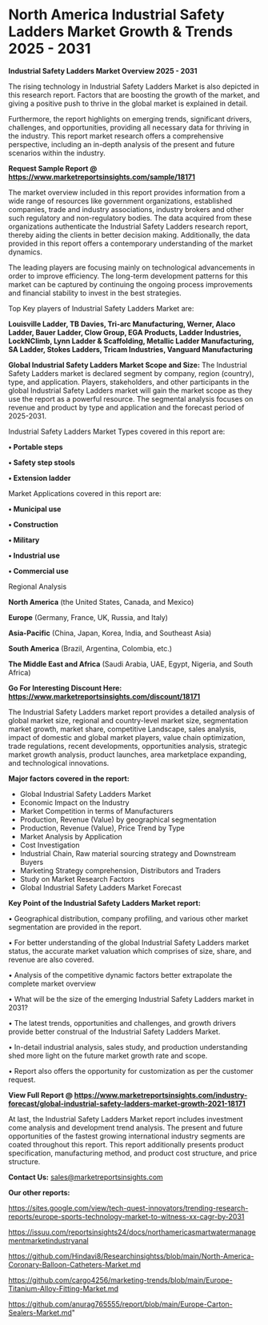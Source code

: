 # North America Industrial Safety Ladders Market Growth & Trends 2025 - 2031

<Strong> Industrial Safety Ladders Market Overview 2025 - 2031</strong>

The rising technology in Industrial Safety Ladders Market is also depicted in this research report. Factors that are boosting the growth of the market, and giving a positive push to thrive in the global market is explained in detail.

Furthermore, the report highlights on emerging trends, significant drivers, challenges, and opportunities, providing all necessary data for thriving in the industry. This report market research offers a comprehensive perspective, including an in-depth analysis of the present and future scenarios within the industry.

<strong>Request Sample Report @ <a href=https://www.marketreportsinsights.com/sample/18171>https://www.marketreportsinsights.com/sample/18171</a></strong>

The market overview included in this report provides information from a wide range of resources like government organizations, established companies, trade and industry associations, industry brokers and other such regulatory and non-regulatory bodies. The data acquired from these organizations authenticate the Industrial Safety Ladders research report, thereby aiding the clients in better decision making. Additionally, the data provided in this report offers a contemporary understanding of the market dynamics.

The leading players are focusing mainly on technological advancements in order to improve efficiency. The long-term development patterns for this market can be captured by continuing the ongoing process improvements and financial stability to invest in the best strategies.

Top Key players of Industrial Safety Ladders Market are:

<strong>Louisville Ladder, TB Davies, Tri-arc Manufacturing, Werner, Alaco Ladder, Bauer Ladder, Clow Group, EGA Products, Ladder Industries, LockNClimb, Lynn Ladder & Scaffolding, Metallic Ladder Manufacturing, SA Ladder, Stokes Ladders, Tricam Industries, Vanguard Manufacturing</strong>

<strong><b>Global Industrial Safety Ladders Market Scope and Size:</b></strong>
The Industrial Safety Ladders market is declared segment by company, region (country), type, and application. Players, stakeholders, and other participants in the global Industrial Safety Ladders market will gain the market scope as they use the report as a powerful resource. The segmental analysis focuses on revenue and product by type and application and the forecast period of 2025-2031.

Industrial Safety Ladders Market Types covered in this report are:

<strong>• Portable steps

• Safety step stools

• Extension ladder</strong>

Market Applications covered in this report are:

<strong>• Municipal use

• Construction

• Military

• Industrial use

• Commercial use</strong> 

Regional Analysis

<strong>North America</strong> (the United States, Canada, and Mexico)

<strong>Europe</strong> (Germany, France, UK, Russia, and Italy)

<strong>Asia-Pacific</strong> (China, Japan, Korea, India, and Southeast Asia)

<strong>South America</strong> (Brazil, Argentina, Colombia, etc.)

<strong>The Middle East and Africa</strong> (Saudi Arabia, UAE, Egypt, Nigeria, and South Africa)

<strong>Go For Interesting Discount Here: <a href=https://www.marketreportsinsights.com/discount/18171>https://www.marketreportsinsights.com/discount/18171</a></strong>

The Industrial Safety Ladders market report provides a detailed analysis of global market size, regional and country-level market size, segmentation market growth, market share, competitive Landscape, sales analysis, impact of domestic and global market players, value chain optimization, trade regulations, recent developments, opportunities analysis, strategic market growth analysis, product launches, area marketplace expanding, and technological innovations.

<strong><b>Major factors covered in the report:</b></strong>
<ul>
  <li>Global Industrial Safety Ladders Market </li>
  <li>Economic Impact on the Industry</li>
  <li>Market Competition in terms of Manufacturers</li>
  <li>Production, Revenue (Value) by geographical segmentation</li>
  <li>Production, Revenue (Value), Price Trend by Type</li>
  <li>Market Analysis by Application</li>
  <li>Cost Investigation</li>
  <li>Industrial Chain, Raw material sourcing strategy and Downstream Buyers</li>
  <li>Marketing Strategy comprehension, Distributors and Traders</li>
  <li>Study on Market Research Factors</li>
  <li>Global Industrial Safety Ladders Market Forecast</li>
</ul>

<strong><b>Key Point of the Industrial Safety Ladders Market report:</b></strong>

• Geographical distribution, company profiling, and various other market segmentation are provided in the report.

• For better understanding of the global Industrial Safety Ladders market status, the accurate market valuation which comprises of size, share, and revenue are also covered.

• Analysis of the competitive dynamic factors better extrapolate the complete market overview

• What will be the size of the emerging Industrial Safety Ladders market in 2031?

• The latest trends, opportunities and challenges, and growth drivers provide better construal of the Industrial Safety Ladders Market.

• In-detail industrial analysis, sales study, and production understanding shed more light on the future market growth rate and scope.

• Report also offers the opportunity for customization as per the customer request.

<strong><b>View Full Report @ <a href=https://www.marketreportsinsights.com/industry-forecast/global-industrial-safety-ladders-market-growth-2021-18171>https://www.marketreportsinsights.com/industry-forecast/global-industrial-safety-ladders-market-growth-2021-18171</a></b></strong>


At last, the Industrial Safety Ladders Market report includes investment come analysis and development trend analysis. The present and future opportunities of the fastest growing international industry segments are coated throughout this report. This report additionally presents product specification, manufacturing method, and product cost structure, and price structure.

<strong>Contact Us:</strong>
sales@marketreportsinsights.com

<strong>Our other reports:</strong>

<a href=https://sites.google.com/view/tech-quest-innovators/trending-research-reports/europe-sports-technology-market-to-witness-xx-cagr-by-2031>https://sites.google.com/view/tech-quest-innovators/trending-research-reports/europe-sports-technology-market-to-witness-xx-cagr-by-2031</a>

<a href=https://issuu.com/reportsinsights24/docs/northamericasmartwatermanagementmarketindustryanal>https://issuu.com/reportsinsights24/docs/northamericasmartwatermanagementmarketindustryanal</a>

<a href=https://github.com/Hindavi8/Researchinsightss/blob/main/North-America-Coronary-Balloon-Catheters-Market.md>https://github.com/Hindavi8/Researchinsightss/blob/main/North-America-Coronary-Balloon-Catheters-Market.md</a>

<a href=https://github.com/cargo4256/marketing-trends/blob/main/Europe-Titanium-Alloy-Fitting-Market.md>https://github.com/cargo4256/marketing-trends/blob/main/Europe-Titanium-Alloy-Fitting-Market.md</a>

<a href=https://github.com/anurag765555/report/blob/main/Europe-Carton-Sealers-Market.md>https://github.com/anurag765555/report/blob/main/Europe-Carton-Sealers-Market.md</a>"
